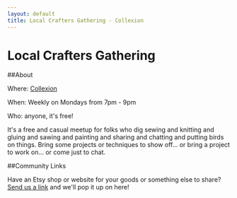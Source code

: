 ```yaml
---
layout: default
title: Local Crafters Gathering - Collexion
---
```


<div id="page">

# Local Crafters Gathering

##About


Where: 
[Collexion](/collexion.html)

When: Weekly on Mondays from 7pm - 9pm

Who: anyone, it's free!

It's a free and casual meetup for folks who dig sewing and knitting and gluing and sawing and painting and sharing and chatting and putting birds on things. Bring some projects or techniques to show off... or bring a project to work on... or come just to chat.



##Community Links


Have an Etsy shop or website for your goods or something else to share? 
[Send us a link](mailto:n@nikolaiwarner.com) and we'll pop it up on here!

</div>